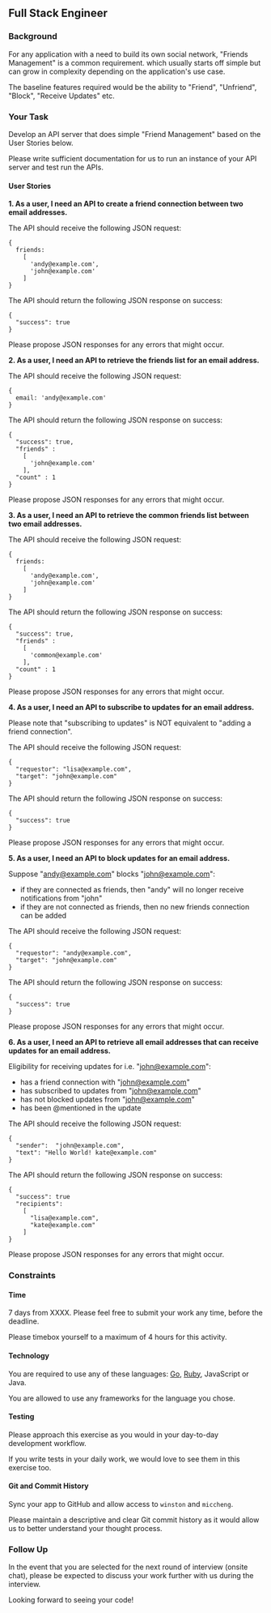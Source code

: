 ## Full Stack Engineer

### Background

For any application with a need to build its own social network, "Friends Management" is a common requirement.
which usually starts off simple but can grow in complexity depending on the application's use case.

The baseline features required would be the ability to "Friend", "Unfriend", "Block", "Receive Updates" etc.

### Your Task

Develop an API server that does simple "Friend Management" based on the User Stories below.

Please write sufficient documentation for us to run an instance of your API server and test run the APIs.

#### User Stories

**1. As a user, I need an API to create a friend connection between two email addresses.**

The API should receive the following JSON request:

```
{
  friends:
    [
      'andy@example.com',
      'john@example.com'
    ]
}
```

The API should return the following JSON response on success:

```
{
  "success": true
}
```

Please propose JSON responses for any errors that might occur.

**2. As a user, I need an API to retrieve the friends list for an email address.**

The API should receive the following JSON request:

```
{
  email: 'andy@example.com'
}
```

The API should return the following JSON response on success:

```
{
  "success": true,
  "friends" :
    [
      'john@example.com'
    ],
  "count" : 1   
}
```

Please propose JSON responses for any errors that might occur.

**3. As a user, I need an API to retrieve the common friends list between two email addresses.**

The API should receive the following JSON request:

```
{
  friends:
    [
      'andy@example.com',
      'john@example.com'
    ]
}
```

The API should return the following JSON response on success:

```
{
  "success": true,
  "friends" :
    [
      'common@example.com'
    ],
  "count" : 1   
}
```

Please propose JSON responses for any errors that might occur.

**4. As a user, I need an API to subscribe to updates for an email address.**

Please note that "subscribing to updates" is NOT equivalent to "adding a friend connection".

The API should receive the following JSON request:

```
{
  "requestor": "lisa@example.com",
  "target": "john@example.com"
}
```

The API should return the following JSON response on success:

```
{
  "success": true
}
```

Please propose JSON responses for any errors that might occur.

**5. As a user, I need an API to block updates for an email address.**

Suppose "andy@example.com" blocks "john@example.com":

- if they are connected as friends, then "andy" will no longer receive notifications from "john"
- if they are not connected as friends, then no new friends connection can be added

The API should receive the following JSON request:

```
{
  "requestor": "andy@example.com",
  "target": "john@example.com"
}
```

The API should return the following JSON response on success:

```
{
  "success": true
}
```

Please propose JSON responses for any errors that might occur.

**6. As a user, I need an API to retrieve all email addresses that can receive updates for an email address.**

Eligibility for receiving updates for i.e. "john@example.com":

- has a friend connection with "john@example.com"
- has subscribed to updates from "john@example.com"
- has not blocked updates from "john@example.com"
- has been @mentioned in the update

The API should receive the following JSON request:

```
{
  "sender":  "john@example.com",
  "text": "Hello World! kate@example.com"
}
```

The API should return the following JSON response on success:

```
{
  "success": true
  "recipients":
    [
      "lisa@example.com",
      "kate@example.com"
    ]
}
```

Please propose JSON responses for any errors that might occur.

### Constraints

#### Time

7 days from XXXX. Please feel free to submit your work any time, before the deadline.

Please timebox yourself to a maximum of 4 hours for this activity.

#### Technology

You are required to use any of these languages: [Go](https://golang.org/), [Ruby](https://www.ruby-lang.org/en/), JavaScript or Java.

You are allowed to use any frameworks for the language you chose.

#### Testing

Please approach this exercise as you would in your day-to-day development workflow.

If you write tests in your daily work, we would love to see them in this exercise too.

#### Git and Commit History

Sync your app to GitHub and allow access to `winston` and `miccheng`.

Please maintain a descriptive and clear Git commit history as it would allow us to better understand your thought process.

### Follow Up

In the event that you are selected for the next round of interview (onsite chat),
please be expected to discuss your work further with us during the interview.

Looking forward to seeing your code!